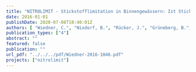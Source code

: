 ```yaml
---
title: "NITROLIMIT - Stickstofflimitation in Binnengewässern: Ist Stickstoffreduktion ökologisch sinnvoll und wirtschaftlich vertretbar? Abschlussbericht des BMBF-Verbundprojekts NITROLIMIT II"
date: 2016-01-01
publishDate: 2020-07-08T10:40:01Z
authors: [ "Wiedner, C.", "Nixdorf, B.", "Rücker, J.", "Grüneberg, B.", "Dolman, A.", "Kolzau, S.", "Knie, M.", "Fischer, H.", "Köhler, J.", "Fiedler, D.", "Shatwell, T.", "Hupfer, M.", "Jordan, S.", "Zwirnmann, E.", "Casper, P.", "Kupetz, M.", "rouault", "matzinger", "remy", "riechel", "Mutz, D.", "tatis-muvdi" ]
publication_types: ["4"]
abstract: ""
featured: false
publication: ""
url_pdf: "../../../pdf/Wiedner-2016-1046.pdf"
projects: ["nitrolimit"]
---
```


